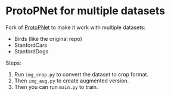 # ProtoPNet for multiple datasets

Fork of [ProtoPNet](https://github.com/cfchen-duke/ProtoPNet) to make it work with multiple datasets:
* Birds (like the original repo)
* StanfordCars
* StanfordDogs

Steps:
1. Run `img_crop.py` to convert the dataset to crop format.
2. Then `img_aug.py` to create augmented version.
3. Then you can run `main.py` to train.
